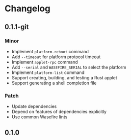 # Changelog

## 0.1.1-git

### Minor

- Implement `platform-reboot` command
- Add `--timeout` for platform protocol timeout
- Implement `applet-rpc` command
- Add `--serial` and `WASEFIRE_SERIAL` to select the platform
- Implement `platform-list` command
- Support creating, building, and testing a Rust applet
- Support generating a shell completion file

### Patch

- Update dependencies
- Depend on features of dependencies explicitly
- Use common Wasefire lints

## 0.1.0

<!-- Increment to skip CHANGELOG.md test: 1 -->
